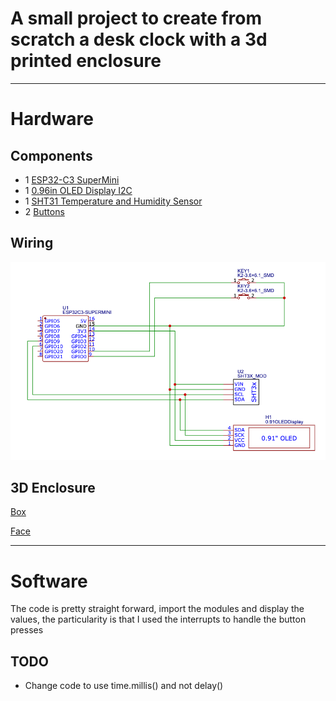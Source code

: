 # A small project to create from scratch a desk clock with a 3d printed enclosure

---

# Hardware

## Components

- 1 [ESP32-C3 SuperMini](https://it.aliexpress.com/item/1005007539612437.html)
- 1 [0.96in OLED Display I2C](https://it.aliexpress.com/item/1005008233113190.html)
- 1 [SHT31 Temperature and Humidity Sensor](https://it.aliexpress.com/item/1005007197656840.html)
- 2 [Buttons](https://it.aliexpress.com/item/1005006954454802.html)

## Wiring

![Wiring Diagram](wiring-diagram.png)

## 3D Enclosure

[Box](3D/desk-clock_Box.stl)

[Face](3D/desk-clock_Face.stl)

---

# Software

The code is pretty straight forward, import the modules and display the values, the particularity is that I used the interrupts to handle the button presses

## TODO

- Change code to use time.millis() and not delay()
